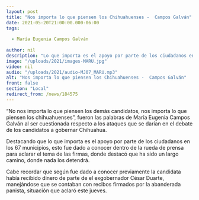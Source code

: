 ```yaml
---
layout: post
title: "Nos importa lo que piensen los Chihuahuenses -  Campos Galván"
date: 2021-05-20T21:00:00.000-06:00
tags:
  
  - María Eugenia Campos Galván
  
author: nil
description: "Lo que importa es el apoyo por parte de los ciudadanos en los 67 municipios."
image: "/uploads/2021/images-MARU.jpg"
video: nil
audio: "/uploads/2021/audio-MJ07_MARU.mp3"
alt: "Nos importa lo que piensen los Chihuahuenses -  Campos Galván"
front: false
section: "Local"
redirect_from: /news/184575
---
```


“No nos importa lo que piensen los demás candidatos, nos importa lo que piensen los chihuahuenses”, fueron las palabras de María Eugenia Campos Galván al ser cuestionada respecto a los ataques que se darían en el debate de los candidatos a gobernar Chihuahua.

Destacando que lo que importa es el apoyo por parte de los ciudadanos en los 67 municipios, esto fue dado a conocer dentro de la rueda de prensa para aclarar el tema de las firmas, donde destacó que ha sido un largo camino, donde nada los detendrá.

Cabe recordar que según fue dado a conocer previamente la candidata había recibido dinero de parte de el exgobernador César Duarte, manejándose que se contaban con recibos firmados por la abanderada panista, situación que aclaró este jueves.
